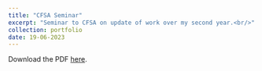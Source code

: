 ```yaml
---
title: "CFSA Seminar"
excerpt: "Seminar to CFSA on update of work over my second year.<br/>"
collection: portfolio
date: 19-06-2023
---
```


<object data="http://tobiassh0.github.io/assets/data/CFSA-Seminar-190623.pdf" type="application/pdf" width="700px" height="700px"></object>
<p>Download the PDF <a href="http://tobiassh0.github.io/assets/data/CFSA-Seminar-190623.pdf">here</a>.</p>
